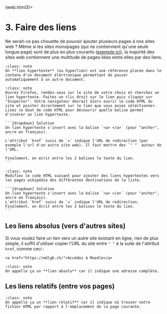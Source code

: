 (web.html3)=

# 3. Faire des liens

Ne serait-ce pas chouette de pouvoir ajouter plusieurs pages à nos sites web ? Même si les sites monopages (qui ne contiennent qu'une seule longue page) sont de plus en plus courants ([exemple ici](https://mort-modern.losttype.com/)), la majorité des sites web contiennent une multitude de pages liées entre elles par des liens.

```{admonition} A retenir
:class: note
Un **lien hypertexte** (ou hyperlien) est une référence placée dans le contenu d'un document éléctronique permettant de passer automatiquement à un autre document.
```

````{admonition} Exercice 1
:class: note
Ouvrez Firefox, rendez-vous sur le site de votre choix et cherchez un lien hypertexte. Faites un clic droit sur le lien puis cliquez sur "Inspecter". Votre navigateur devrait alors ouvrir le code HTML du site et pointer directement sur le lien que vous aviez séléctionner.
Lisez ce bout de code HTML pour découvrir quelle balise permet d'insérer un lien hypertexte.

```{dropdown} Solution
Un lien hypertexte s'insert avec la balise `<a> </a>` (pour "anchor", ancre en français).

L'attribut `href` suivi de `=` indique l'URL de redirection (par exemple l'url d'un autre site web). Il faut mettre des `" "` autour de l'URL.

Finalement, on écrit entre les 2 balises le texte du lien.
```
````

````{admonition} Exercice 2
:class: note
Modifiez le code HTML suivant pour ajouter des liens hypertextes vers les pages wikipédia des différentes destinations de la liste.

```{dropdown} Solution
Un lien hypertexte s'insert avec la balise `<a> </a>` (pour "anchor", ancre en français).  
L'attribut `href` suivi de `=` indique l'URL de redirection.  
Finalement, on écrit entre les 2 balises le texte du lien.
```
````

## Les liens absolus (vers d'autres sites)

Si vous voulez faire un lien vers un autre site existant en ligne, rien de plus simple, il suffit d'utiliser copier l'URL du site entre `" "` à la suite de l'attribut `href`, comme ceci :

```{code-block} html
<a href="https://mdlgb.ch/">Accédez à Moodle</a>
```

```{admonition} A retenir
:class: note
On appelle ça un **lien absolu** car il indique une adresse complète.
```

## Les liens relatifs (entre vos pages)

```{admonition} A retenir
:class: note
On appelle ça un **lien relatif** car il indique où trouver notre fichier HTML par rapport à l'emplacement de la page courante.
```
